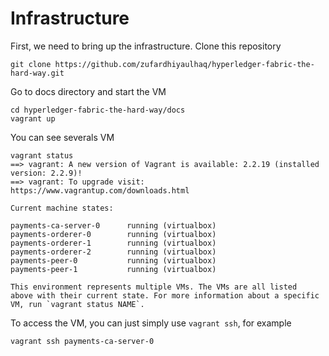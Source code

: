 # Infrastructure

First, we need to bring up the infrastructure. Clone this repository
```shell
git clone https://github.com/zufardhiyaulhaq/hyperledger-fabric-the-hard-way.git
```

Go to docs directory and start the VM
```shell
cd hyperledger-fabric-the-hard-way/docs
vagrant up
```

You can see severals VM
```shell
vagrant status
==> vagrant: A new version of Vagrant is available: 2.2.19 (installed version: 2.2.9)!
==> vagrant: To upgrade visit: https://www.vagrantup.com/downloads.html

Current machine states:

payments-ca-server-0      running (virtualbox)
payments-orderer-0        running (virtualbox)
payments-orderer-1        running (virtualbox)
payments-orderer-2        running (virtualbox)
payments-peer-0           running (virtualbox)
payments-peer-1           running (virtualbox)

This environment represents multiple VMs. The VMs are all listed
above with their current state. For more information about a specific
VM, run `vagrant status NAME`.
```

To access the VM, you can just simply use `vagrant ssh`, for example
```shell
vagrant ssh payments-ca-server-0
```
